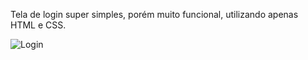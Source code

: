 Tela de login super simples, porém muito funcional, utilizando apenas HTML e CSS.

<img src="\Users\Antônio Carlos\Documents\Estudos Front End\Login.jpg" alt="Login"/>
